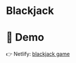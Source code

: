 # Blackjack

# 🚀 Demo

👉 Netlify: [blackjack game](https://basketball-scoreboard-amrhnshh.netlify.app)
